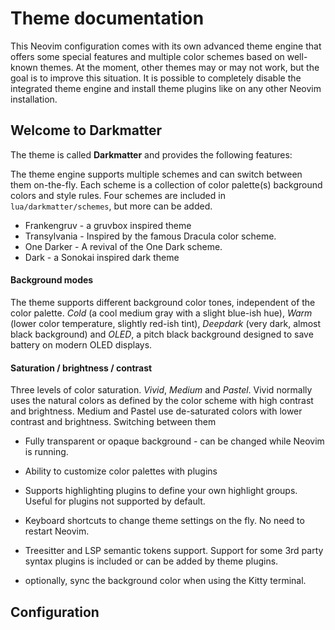# Theme documentation

This Neovim configuration comes with its own advanced theme engine that offers some special features and 
multiple color schemes based on well-known themes. At the moment, other themes may or may not work, but 
the goal is to improve this situation. It is possible to completely disable the integrated theme engine 
and install theme plugins like on any other Neovim installation.

## Welcome to Darkmatter
The theme is called **Darkmatter** and provides the following features:

The theme engine supports multiple schemes and can switch between them on-the-fly. Each scheme is a 
collection of color palette(s) background colors and style rules. Four schemes are included in 
`lua/darkmatter/schemes`, but more can be added.

  * Frankengruv - a gruvbox inspired theme
  * Transylvania - Inspired by the famous Dracula color scheme.
  * One Darker - A revival of the One Dark scheme.
  * Dark - a Sonokai inspired dark theme

#### Background modes
The theme supports different background color tones, independent of the color palette. *Cold* (a cool 
medium gray with a slight blue-ish hue), *Warm* (lower color temperature, slightly red-ish tint), 
*Deepdark* (very dark, almost black background) and *OLED*, a pitch black background designed to save 
battery on modern OLED displays.

#### Saturation / brightness / contrast
Three levels of color saturation. *Vivid*, *Medium* and *Pastel*. Vivid normally uses the natural colors 
as defined by the color scheme with high contrast and brightness. Medium and Pastel use de-saturated 
colors with lower contrast and brightness. Switching between them

* Fully transparent or opaque background - can be changed while Neovim is running.

* Ability to customize color palettes with plugins

* Supports highlighting plugins to define your own highlight groups. Useful for plugins not supported by 
  default.

* Keyboard shortcuts to change theme settings on the fly. No need to restart Neovim.

* Treesitter and LSP semantic tokens support. Support for some 3rd party syntax plugins is included or 
  can be added by theme plugins.

* optionally, sync the background color when using the Kitty terminal.

## Configuration


